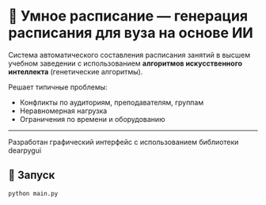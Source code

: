 # 📅 Умное расписание — генерация расписания для вуза на основе ИИ

Система автоматического составления расписания занятий в высшем учебном заведении с использованием **алгоритмов искусственного интеллекта** (генетические алгоритмы).

Решает типичные проблемы:
- Конфликты по аудиториям, преподавателям, группам
- Неравномерная нагрузка
- Ограничения по времени и оборудованию

---

Разработан графический интерфейс с использованием библиотеки dearpygui

## 🚀 Запуск
```bash
python main.py
